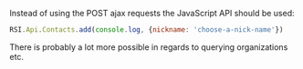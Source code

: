 Instead of using the POST ajax requests the JavaScript API should be used: 
```js
RSI.Api.Contacts.add(console.log, {nickname: 'choose-a-nick-name'})
```
There is probably a lot more possible in regards to querying organizations etc.